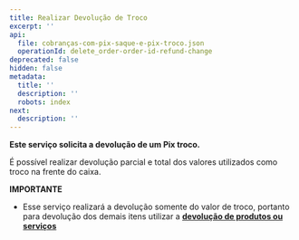 ```yaml
---
title: Realizar Devolução de Troco
excerpt: ''
api:
  file: cobranças-com-pix-saque-e-pix-troco.json
  operationId: delete_order-order-id-refund-change
deprecated: false
hidden: false
metadata:
  title: ''
  description: ''
  robots: index
next:
  description: ''
---
```

**Este serviço solicita a devolução de um Pix troco.**

É possível realizar devolução parcial e total dos valores utilizados como troco na frente do caixa.

**IMPORTANTE**

- Esse serviço realizará a devolução somente do valor de troco, portanto para devolução dos demais itens utilizar a **[devolução de produtos ou serviços](https://shipay.readme.io/reference/delete_order-order-id-refund-3)**